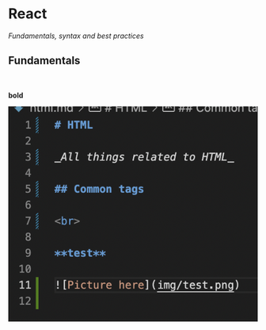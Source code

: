 # React

_Fundamentals, syntax and best practices_

## Fundamentals

<br>

**bold**

![Picture here](img/test.png)

